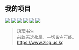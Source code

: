 ## 我的项目
![](https://img.shields.io/github/watchers/zhuangzhi213/zz)
![](https://img.shields.io/github/last-commit/zhuangzhi213/zz)
![](https://img.shields.io/github/stars/zhuangzhi213/zz)
![](https://img.shields.io/github/languages/code-size/zhuangzhi213/zz)
![](https://img.shields.io/github/languages/top/zhuangzhi213/zz)
[![](https://img.shields.io/badge/Android-5.0%2B-informational?logo=android)](https://apilevels.com/#:~:text=Jetpack%20Compose%20requires%20a%20minSdk%20of%2021%20or%20higher)

> 琅環书生  
前路无远弗届，一切皆有可能。  
https://www.zlog.us.kg  